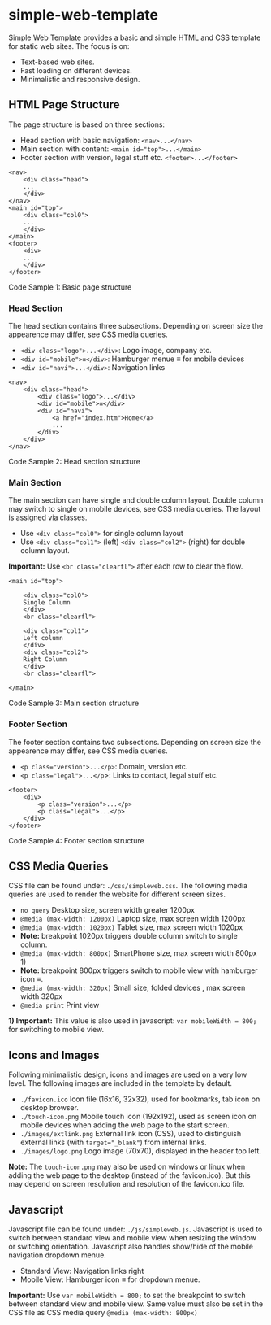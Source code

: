 # simple-web-template
Simple Web Template provides a basic and simple HTML and CSS template for static web sites.
The focus is on:

- Text-based web sites.
- Fast loading on different devices.
- Minimalistic and responsive design.

## HTML Page Structure
The page structure is based on three sections:

- Head section with basic navigation: ```<nav>...</nav>```
- Main section with content: ```<main id="top">...</main>```
- Footer section with version, legal stuff etc. ```<footer>...</footer>```

```
<nav>
	<div class="head">
	...
	</div>
</nav>
<main id="top">
	<div class="col0">
	...
	</div>
</main>
<footer>
	<div>
	...
	</div>
</footer>
```
Code Sample 1: Basic page structure

### Head Section
The head section contains three subsections.
Depending on screen size the appearence may differ, see CSS media queries.

- ```<div class="logo">...</div>```: Logo image, company etc.
- ```<div id="mobile">≡</div>```: Hamburger menue ≡ for mobile devices
- ```<div id="navi">...</div>```: Navigation links

```
<nav>
	<div class="head">
		<div class="logo">...</div>
		<div id="mobile">≡</div>
		<div id="navi">
			<a href="index.htm">Home</a>
			...
		</div>
	</div>
</nav>
```
Code Sample 2: Head section structure

### Main Section
The main section can have single and double column layout.
Double column may switch to single on mobile devices, see CSS media queries.
The layout is assigned via classes.

- Use ```<div class="col0">``` for single column layout
- Use ```<div class="col1">``` (left) ```<div class="col2">``` (right) for double column layout.

**Important:**
Use ```<br class="clearfl">``` after each row to clear the flow.

```
<main id="top">

	<div class="col0">
	Single Column
	</div>
	<br class="clearfl">

	<div class="col1">
	Left column
	</div>
	<div class="col2">
	Right Column
	</div>
	<br class="clearfl">

</main>
```
Code Sample 3: Main section structure

### Footer Section
The footer section contains two subsections. Depending on screen size the appearence may differ, see CSS media queries.

- ```<p class="version">...</p>```: Domain, version etc.
- ```<p class="legal">...</p```>: Links to contact, legal stuff etc.

```
<footer>
	<div>
		<p class="version">...</p>
		<p class="legal">...</p>
	</div>
</footer>
```
Code Sample 4: Footer section structure


## CSS Media Queries
CSS file can be found under: ```./css/simpleweb.css```.
The following media queries are used to render the website for different screen sizes.

- ```no query``` Desktop size, screen width greater 1200px
- ```@media (max-width: 1200px)``` Laptop size, max screen width 1200px
- ```@media (max-width: 1020px)``` Tablet size, max screen width 1020px
- **Note:** breakpoint 1020px triggers double column switch to single column.
- ```@media (max-width: 800px)``` SmartPhone size, max screen width 800px 1)
- **Note:** breakpoint 800px triggers switch to mobile view with hamburger icon ≡.
- ```@media (max-width: 320px)``` Small size, folded devices , max screen width 320px
- ```@media print``` Print view

**1) Important:**
This value is also used in javascript: ```var mobileWidth = 800;``` for switching to mobile view.


## Icons and Images
Following minimalistic design, icons and images are used on a very low level.
The following images are included in the template by default.

- ```./favicon.ico``` Icon file (16x16, 32x32), used for bookmarks, tab icon on desktop browser.
- ```./touch-icon.png``` Mobile touch icon (192x192), used as screen icon on mobile devices when adding the web page to the start screen.
- ```./images/extlink.png``` External link icon (CSS), used to distinguish external links (with ```target="_blank"```) from internal links.
- ```./images/logo.png``` Logo image (70x70), displayed in the header top left.

**Note:**
The ```touch-icon.png``` may also be used on windows or linux when adding the web page to the desktop (instead of the favicon.ico).
But this may depend on screen resolution and resolution of the favicon.ico file.


## Javascript
Javascript file can be found under: ```./js/simpleweb.js```.
Javascript is used to switch between standard view and mobile view when resizing the window or switching orientation.
Javascript also handles show/hide of the mobile navigation dropdown menue.

- Standard View: Navigation links right
- Mobile View: Hamburger icon ≡ for dropdown menue.

**Important:**
Use ```var mobileWidth = 800;``` to set the breakpoint to switch between standard view and mobile view.
Same value must also be set in the CSS file as CSS media query ```@media (max-width: 800px)```



